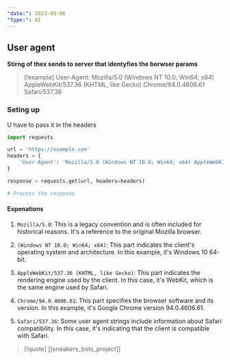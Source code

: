 ```yaml
---
"date:": 2023-09-06
"type:": AI
---
```

## User agent 

**Stirng of thex sends to server that identyfies the borwser params**

>[!example]
>User-Agent: 
Mozilla/5.0 (Windows NT 10.0; Win64; x64) 
AppleWebKit/537.36 (KHTML, like Gecko) 
Chrome/94.0.4606.61 Safari/537.36
### Seting up 

U have to pass it in the headers 
```python
import requests

url = 'https://example.com'
headers = {
    'User-Agent': 'Mozilla/5.0 (Windows NT 10.0; Win64; x64) AppleWebKit/537.36 (KHTML, like Gecko) Chrome/94.0.4606.61 Safari/537.36'
}

response = requests.get(url, headers=headers)

# Process the response

```

#### Expenations 
1. `Mozilla/5.0`: This is a legacy convention and is often included for historical reasons. It's a reference to the original Mozilla browser.
    
2. `(Windows NT 10.0; Win64; x64)`: This part indicates the client's operating system and architecture. In this example, it's Windows 10 64-bit.
    
3. `AppleWebKit/537.36 (KHTML, like Gecko)`: This part indicates the rendering engine used by the client. In this case, it's WebKit, which is the same engine used by Safari.
    
4. `Chrome/94.0.4606.61`: This part specifies the browser software and its version. In this example, it's Google Chrome version 94.0.4606.61.
    
5. `Safari/537.36`: Some user agent strings include information about Safari compatibility. In this case, it's indicating that the client is compatible with Safari.

>[!quote] [[sneakers_bots_project]] 

